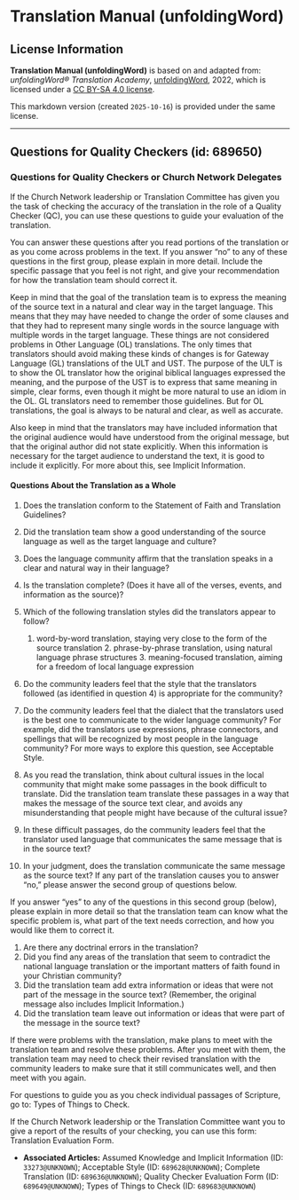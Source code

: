 # Translation Manual (unfoldingWord)

## License Information

**Translation Manual (unfoldingWord)** is based on and adapted from: _unfoldingWord® Translation Academy_, [unfoldingWord](https://unfoldingword.org/utw), 2022, which is licensed under a [CC BY-SA 4.0 license](https://creativecommons.org/licenses/by-sa/4.0/legalcode.en).

This markdown version (created `2025-10-16`) is provided under the same license.



--------------------------------

## Questions for Quality Checkers (id: 689650)

### Questions for Quality Checkers or Church Network Delegates

If the Church Network leadership or Translation Committee has given you the task of checking the accuracy of the translation in the role of a Quality Checker (QC), you can use these questions to guide your evaluation of the translation.

You can answer these questions after you read portions of the translation or as you come across problems in the text. If you answer “no” to any of these questions in the first group, please explain in more detail. Include the specific passage that you feel is not right, and give your recommendation for how the translation team should correct it.

Keep in mind that the goal of the translation team is to express the meaning of the source text in a natural and clear way in the target language. This means that they may have needed to change the order of some clauses and that they had to represent many single words in the source language with multiple words in the target language. These things are not considered problems in Other Language (OL) translations. The only times that translators should avoid making these kinds of changes is for Gateway Language (GL) translations of the ULT and UST. The purpose of the ULT is to show the OL translator how the original biblical languages expressed the meaning, and the purpose of the UST is to express that same meaning in simple, clear forms, even though it might be more natural to use an idiom in the OL. GL translators need to remember those guidelines. But for OL translations, the goal is always to be natural and clear, as well as accurate.

Also keep in mind that the translators may have included information that the original audience would have understood from the original message, but that the original author did not state explicitly. When this information is necessary for the target audience to understand the text, it is good to include it explicitly. For more about this, see Implicit Information.

#### Questions About the Translation as a Whole

1. Does the translation conform to the Statement of Faith and Translation Guidelines?
2. Did the translation team show a good understanding of the source language as well as the target language and culture?
3. Does the language community affirm that the translation speaks in a clear and natural way in their language?
4. Is the translation complete? (Does it have all of the verses, events, and information as the source)?
5. Which of the following translation styles did the translators appear to follow?

    1. word\-by\-word translation, staying very close to the form of the source translation
        2. phrase\-by\-phrase translation, using natural language phrase structures
        3. meaning\-focused translation, aiming for a freedom of local language expression
6. Do the community leaders feel that the style that the translators followed (as identified in question 4\) is appropriate for the community?
7. Do the community leaders feel that the dialect that the translators used is the best one to communicate to the wider language community? For example, did the translators use expressions, phrase connectors, and spellings that will be recognized by most people in the language community? For more ways to explore this question, see Acceptable Style.
8. As you read the translation, think about cultural issues in the local community that might make some passages in the book difficult to translate. Did the translation team translate these passages in a way that makes the message of the source text clear, and avoids any misunderstanding that people might have because of the cultural issue?
9. In these difficult passages, do the community leaders feel that the translator used language that communicates the same message that is in the source text?
10. In your judgment, does the translation communicate the same message as the source text? If any part of the translation causes you to answer “no,” please answer the second group of questions below.

If you answer “yes” to any of the questions in this second group (below), please explain in more detail so that the translation team can know what the specific problem is, what part of the text needs correction, and how you would like them to correct it.

1. Are there any doctrinal errors in the translation?
2. Did you find any areas of the translation that seem to contradict the national language translation or the important matters of faith found in your Christian community?
3. Did the translation team add extra information or ideas that were not part of the message in the source text? (Remember, the original message also includes Implicit Information.)
4. Did the translation team leave out information or ideas that were part of the message in the source text?

If there were problems with the translation, make plans to meet with the translation team and resolve these problems. After you meet with them, the translation team may need to check their revised translation with the community leaders to make sure that it still communicates well, and then meet with you again.

For questions to guide you as you check individual passages of Scripture, go to: Types of Things to Check.

If the Church Network leadership or the Translation Committee want you to give a report of the results of your checking, you can use this form: Translation Evaluation Form.

* **Associated Articles:** Assumed Knowledge and Implicit Information (ID: `33273@UNKNOWN`); Acceptable Style (ID: `689628@UNKNOWN`); Complete Translation (ID: `689636@UNKNOWN`); Quality Checker Evaluation Form (ID: `689649@UNKNOWN`); Types of Things to Check (ID: `689683@UNKNOWN`)

